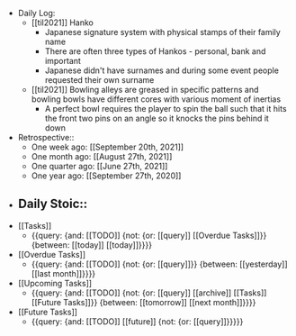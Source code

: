 - Daily Log:
    - [[til2021]] Hanko
        - Japanese signature system with physical stamps of their family name
        - There are often three types of Hankos - personal, bank and important
        - Japanese didn't have surnames and during some event people requested their own surname
    - [[til2021]] Bowling alleys are greased in specific patterns and bowling bowls have different cores with various moment of inertias
        - A perfect bowl requires the player to spin the ball such that it hits the front two pins on an angle so it knocks the pins behind it down
- Retrospective::
    - One week ago: [[September 20th, 2021]]
    - One month ago: [[August 27th, 2021]]
    - One quarter ago: [[June 27th, 2021]]
    - One year ago: [[September 27th, 2020]]
- Daily Stoic::
    - 
- [[Tasks]]
    - {{query: {and: [[TODO]] {not: {or: [[query]] [[Overdue Tasks]]}} {between: [[today]] [[today]]}}}}
- [[Overdue Tasks]]
    - {{query: {and: [[TODO]] {not: {or: [[query]]}} {between: [[yesterday]] [[last month]]}}}}
- [[Upcoming Tasks]]
    - {{query: {and: [[TODO]] {not: {or: [[query]] [[archive]] [[Tasks]] [[Future Tasks]]}} {between: [[tomorrow]] [[next month]]}}}}
- [[Future Tasks]]
    - {{query: {and: [[TODO]] [[future]] {not: {or: [[query]]}}}}}
